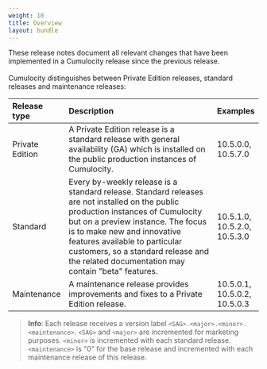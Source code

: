 ```yaml
---
weight: 10
title: Overview
layout: bundle
---
```


<div class="lead">
These release notes document all relevant changes that have been implemented in a Cumulocity release since the previous release.
</div>

<br>
Cumulocity distinguishes between Private Edition releases, standard releases and maintenance releases:

<table>
<colgroup>
       <col style="width: 15%;">
       <col style="width: 70%;">
       <col style="width: 15%;">
    </colgroup>
    <thead>
<tr>
<th style="text-align:left">Release type</th>
<th style="text-align:left">Description</th>
<th style="text-align:left">Examples</th>
</tr>
</thead>
<tbody>
<tr>
<td style="text-align:left">Private Edition</td>
<td style="text-align:left">A Private Edition release is a standard release with general availability (GA) which is installed on the public production instances of Cumulocity. </td>
<td style="text-align:left">10.5.0.0, 10.5.7.0</td>
</tr>
<tr>
<td style="text-align:left">Standard</td>
<td style="text-align:left">Every by-weekly release is a standard release. Standard releases are not installed on the public production instances of Cumulocity but on a preview instance. The focus is to make new and innovative features available to particular customers, so a standard release and the related documentation may contain "beta" features.</td>
<td style="text-align:left">10.5.1.0, 10.5.2.0, 10.5.3.0</td>
</tr>
<tr>
<td style="text-align:left">Maintenance</td>
<td style="text-align:left">A maintenance release provides improvements and fixes to a Private Edition release.</td>
<td style="text-align:left">10.5.0.1, 10.5.0.2, 10.5.0.3</td>
</tr>
</tbody>
</table>

>**Info**: Each release receives a version label `<SAG>.<major>.<minor>.<maintenance>`. `<SAG>` and `<major>` are incremented for marketing purposes. `<minor>` is incremented with each standard release. `<maintenance>` is "0" for the base release and incremented with each maintenance release of this release.